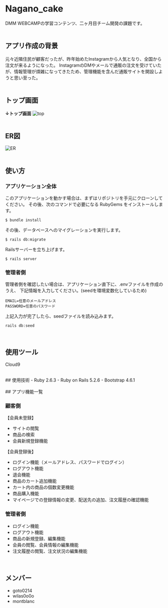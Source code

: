 # Nagano_cake
DMM WEBCAMPの学習コンテンツ、二ヶ月目チーム開発の課題です。
<br>
<br>
##  アプリ作成の背景
元々近隣住民が顧客だったが、昨年始めたInstagramから人気となり、全国から注文が来るようになった。 InstagramのDMやメールで通販の注文を受けていたが、情報管理が煩雑になってきたため、管理機能を含んだ通販サイトを開設しようと思い至った。
<br>
<br>
## トップ画面
**↓トップ画面**
![top](https://user-images.githubusercontent.com/93575477/150904007-ee18099c-50b4-41f2-876f-b95bca80cd27.png)
<br>
<br>
##  ER図
![ER](https://user-images.githubusercontent.com/93575477/150904315-829df852-1f83-4675-88ad-90c2987c35b8.png)
<br>
<br>
## 使い方

### アプリケーション全体
このアプリケーションを動かす場合は、まずはリポジトリを手元にクローンしてください。
その後、次のコマンドで必要になる RubyGems をインストールします。

```
$ bundle install
```

その後、データベースへのマイグレーションを実行します。

```
$ rails db:migrate
```

Railsサーバーを立ち上げます。

```
$ rails server
```

### 管理者側
管理者側を確認したい場合は、アプリケーション直下に、.envファイルを作成のうえ、
下記情報を入力してください。(seedを環境変数化しているため)
```
EMAIL=任意のメールアドレス
PASSWORD=任意のパスワード
```

上記入力が完了したら、seedファイルを読み込みます。

```
rails db:seed
```
<br>

## 使用ツール
Cloud9

<br>
## 使用技術
- Ruby 2.6.3
- Ruby on Rails 5.2.6
- Bootstrap 4.6.1
<br>
<br>
## アプリ機能一覧

### 顧客側
【会員未登録】
* サイトの閲覧
* 商品の検索
* 会員新規登録機能

【会員登録後】
* ログイン機能（メールアドレス、パスワードでログイン）
* ログアウト機能
* 退会機能
* 商品のカート追加機能
* カート内の商品の個数変更機能
* 商品購入機能
* マイページでの登録情報の変更、配送先の追加、注文履歴の確認機能

### 管理者側
* ログイン機能
* ログアウト機能
* 商品の新規登録、編集機能
* 会員の閲覧、会員情報の編集機能
* 注文履歴の閲覧、注文状況の編集機能
<br>

## メンバー
- goto0214
- wilas0o0o
- montblanc
